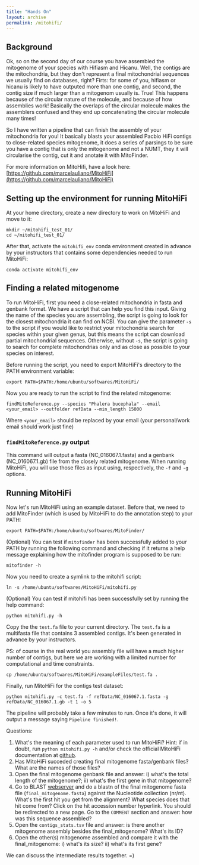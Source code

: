 ```yaml
---
title: "Hands On"
layout: archive
permalink: /mitohifi/
---  
```


## Background

Ok, so on the second day of our course you have assembled the mitogenome of your species with Hifiasm and Hicanu. Well, the contigs are the mitochondria, but they don't represent a final mitochondrial sequences we usually find on databases, right? Firts: for some of you, hifiasm or hicanu is likely to have outputed more than one contig, and second, the contig size if much larger than a mitogenom usually is. True! This happens because of the circular nature of the molecule, and because of how assemblies work! Basically the overlaps of the circular molecule makes the assemblers confused and they end up concatenating the circular molecule many times!

So I have written a pipeline that can finish the assembly of your mitochondria for you! It basically blasts your assembled Pacbio HiFi contigs to close-related species mitogenome, it does a series of parsings to be sure you have a contig that is only the mitogenome and not a NUMT, they it will circularise the contig, cut it and anotate it with MitoFinder.

For more information on MitoHifi, have a look here: [https://github.com/marcelauliano/MitoHiFi](https://github.com/marcelauliano/MitoHiFi)

## Setting up the environment for running MitoHiFi  
At your home directory, create a new directory to work on MitoHiFi and move to it:  

```console  
mkdir ~/mitohifi_test_01/
cd ~/mitohifi_test_01/  
```

After that, activate the `mitohifi_env` conda environment created in advance by your instructors that contains some dependencies needed to run MitoHiFi:  

```console 
conda activate mitohifi_env  
```

## Finding a related mitogenome  
To run MitoHiFi, first you need a close-related mitochondria in fasta and genbank format. We have a script that can help you find this input. Giving the name of the species you are assembling, the script is going to look for the closest mitochondria it can find on NCBI. You can give the parameter `-s` to the script if you would like to restrict your mitochondria search for species within your given genus, but this means the script can download partial mitochondrial sequences. Otherwise, without `-s`, the script is going to search for complete mitochondrias only and as close as possible to your species on interest.

Before running the script, you need to export MitoHiFi's directory to the PATH environment variable: 

```console  
export PATH=$PATH:/home/ubuntu/softwares/MitoHiFi/
```

Now you are ready to run the script to find the related mitogenome:

```console  
findMitoReference.py --species "Phalera bucephala" --email <your_email> --outfolder refData --min_length 15000
```

Where `<your_email>` should be replaced by your email (your personal/work email should work just fine)

### `findMitoReference.py` output  
This command will output a fasta (NC_016067.1.fasta) and a genbank (NC_016067.1.gb) file from the closely related mitogenome. When running MitoHiFi, you will use those files as input using, respectively, the `-f` and `-g` options. 

## Running MitoHiFi

Now let's run MitoHiFi using an example dataset. Before that, we need to add MitoFinder (which is used by MitoHiFi to do the annotation step) to your PATH:

```console
export PATH=$PATH:/home/ubuntu/softwares/MitoFinder/  
```

(Optional) You can test if `mitofinder` has been successfully added to your PATH by running the following command and checking if it returns a help message explaining how the mitofinder program is supposed to be run:  

```console
mitofinder -h
```

Now you need to create a symlink to the mitohifi script:  

```console  
ln -s /home/ubuntu/softwares/MitoHiFi/mitohifi.py  
```

(Optional) You can test if mitohifi has been successfully set by running the help command:  

```console  
python mitohifi.py -h
```  

Copy the the `test.fa` file to your current directory. The `test.fa` is a multifasta file that contains 3 assembled contigs. It's been generated in advance by your instructors. 

PS: of course in the real world you assembly file will have a much higher number of contigs, but here we are working with a limited number for computational and time constraints.

```console  
cp /home/ubuntu/softwares/MitoHiFi/exampleFiles/test.fa .
```

Finally, run MitoHiFi for the contigs test dataset: 

```console  
python mitohifi.py -c test.fa -f refData/NC_016067.1.fasta -g refData/NC_016067.1.gb -t 1 -o 5
```

The pipeline will probably take a few minutes to run. Once it's done, it will output a message saying `Pipeline finished!`.

Questions:  
1) What's the meaning of each parameter used to run MitoHiFi? Hint: if in doubt, run `python mitohifi.py -h` and/or check the official MitoHiFi documentation at [github](https://github.com/marcelauliano/MitoHiFi).    
2) Has MitoHiFi succeded creating final mitogenome fasta/genbank files? What are the names of those files?  
3) Open the final mitogenome genbank file and answer: i) what's the total length of the mitogenome?; ii) what's the first gene in that mitogenome?  
4) Go to BLAST [webserver](https://blast.ncbi.nlm.nih.gov/Blast.cgi) and do a blastn of the final mitogenome fasta file (`final_mitogenome.fasta`) against the Nucleotide collection (nr/nt). What's the first hit you get from the alignment? What species does that hit come from? Click on the hit accession number hyperlink. You should be redirected to a new page. Go to the `COMMENT` section and answer: how was this sequence assembled?    
5) Open the `contigs_stats.tsv` file and answer: is there another mitogenome assembly besides the final_mitogenome? What's its ID?  
6) Open the other(s) mitogenome assembled and compare it with the final_mitogenome: i) what's its size? ii) what's its first gene?   
 
We can discuss the intermediate results together. =)
